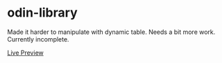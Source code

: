 # odin-library

Made it harder to manipulate with dynamic table. Needs a bit more work. Currently incomplete.

[Live Preview](https://realsarius.github.io/odin-library/)
